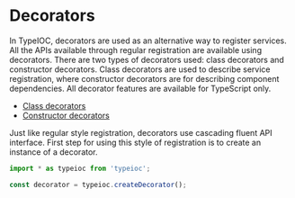 # Decorators

In TypeIOC, decorators are used as an alternative way to register services. All the APIs available through regular registration are available using decorators. There are two types of decorators used: class decorators and constructor decorators. Class decorators are used to describe service registration, where constructor decorators are for describing component dependencies. All decorator features are available for TypeScript only.

* [Class decorators](./services-registration.md)
* [Constructor decorators](./dependencies-resolution.md)

Just like regular style registration, decorators use cascading fluent API interface. First step for using this style of registration is to create an instance of a decorator.

```typescript
import * as typeioc from 'typeioc';

const decorator = typeioc.createDecorator();
```